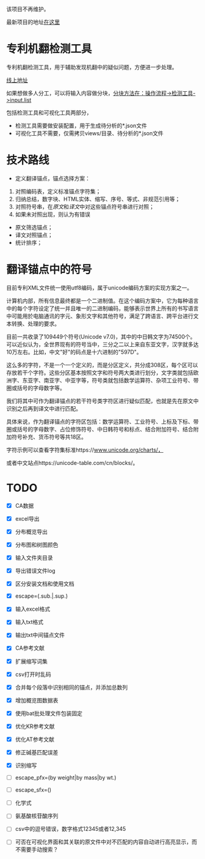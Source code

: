 
该项目不再维护。

最新项目的地址[在这里](https://gitee.com/xiabo0816/pat-trans-error-detect)

# 专利机翻检测工具

专利机翻检测工具，用于辅助发现机翻中的疑似问题，方便进一步处理。

[线上地址](https://github.com/xiabo0816/PatTransErrorDetect)

如果想做多人分工，可以将输入内容做分块，[分块方法在：操作流程->检测工具->input.list](###`input.list`)

包括检测工具和可视化工具两部分，
* 检测工具需要做安装配置，用于生成待分析的*.json文件
* 可视化工具不需要，仅需拷贝views/目录、待分析的*.json文件

# 技术路线
* 定义翻译锚点，锚点选择方案：
1. 对照编码表，定义标准锚点字符集；
2. 归纳总结，数字块、HTML实体、缩写、序号、等式、非规范引用等；
3. 对照符号串，在*原文*和*译文*中对这些锚点符号串进行对照；
4. 如果未对照出现，则认为有错误
* 原文筛选锚点；
* 译文对照锚点；
* 统计排序；

# 翻译锚点中的符号

目前专利XML文件统一使用utf8编码，属于unicode编码方案的实现方案之一。

计算机内部，所有信息最终都是一个二进制值。在这个编码方案中，它为每种语言中的每个字符设定了统一并且唯一的二进制编码，能够表示世界上所有的书写语言中可能用於电脑通讯的字元、象形文字和其他符号，满足了跨语言、跨平台进行文本转换、处理的要求。

目前一共收录了109449个符号(Unicode v7.0)，其中的中日韩文字为74500个。可以近似认为，全世界现有的符号当中，三分之二以上来自东亚文字，汉字就多达10万左右。比如，中文"好"的码点是十六进制的"597D"。

这么多的字符，不是一个一个定义的，而是分区定义，共分成308区，每个区可以存放若干个字符。这些分区基本按照文字和符号两大类进行划分，文字类就包括欧洲字、东亚字、南亚字、中亚字等，符号类就包括数学运算符、杂项工业符号、带圈或括号的字母数字等。

我们将其中可作为翻译锚点的若干符号类字符区进行疑似匹配，也就是先在原文中识别之后再到译文中进行匹配。

具体来说，作为翻译锚点的字符区包括：数学运算符、工业符号、上标及下标、带圈或括号的字母数字、占位修饰符号、中日韩符号和标点、结合附加符号、结合附加符号补充、货币符号等共18区。

字符示例可以查看字符集标准https://www.unicode.org/charts/，

或者中文站点https://unicode-table.com/cn/blocks/。

# TODO 
- [x] CA数据
- [x] excel导出
- [x] 分布概览导出
- [x] 分布图和树图颜色
- [x] 输入文件夹目录
- [x] 导出错误文件log
- [x] 区分安装文档和使用文档
- [x] escape=(.sub.|.sup.)
- [x] 输入excel格式
- [x] 输入txt格式
- [x] 输出txt中间锚点文件
- [x] CA参考文献

- [x] 扩展缩写词集
- [x] csv打开时乱码
- [x] 合并每个段落中识别相同的锚点，并添加总数列
- [x] 增加概览图数据表
- [x] 使用bat批处理文件包装固定
- [x] 优化KR参考文献
- [x] 优化AT参考文献
- [x] 修正碱基匹配误差
- [x] 识别缩写

- [ ] escape_pfx=(by weight|by mass|by wt\.)
- [ ] escape_sfx=()
- [ ] 化学式
- [ ] 氨基酸核苷酸序列
- [ ] csv中的逗号错误，数字格式12345或者12,345
- [ ] 可否在可视化界面和其关联的原文件中对不匹配的内容自动进行高亮显示，而不需要手动搜索？